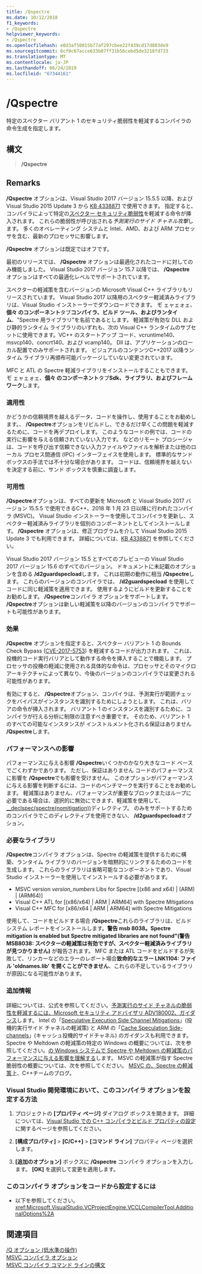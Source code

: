 ```yaml
---
title: /Qspectre
ms.date: 10/12/2018
f1_keywords:
- /Qspectre
helpviewer_keywords:
- /Qspectre
ms.openlocfilehash: e0d3af50015b77af297cbee22f439cd17d803de9
ms.sourcegitcommit: 6cf0c67acce633b07ff31b56cebd5de3218fd733
ms.translationtype: MT
ms.contentlocale: ja-JP
ms.lasthandoff: 06/24/2019
ms.locfileid: "67344161"
---
```

# <a name="qspectre"></a>/Qspectre

特定のスペクター バリアント 1 のセキュリティ脆弱性を軽減するコンパイラの命令生成を指定します。

## <a name="syntax"></a>構文

> **/Qspectre**

## <a name="remarks"></a>Remarks

**/Qspectre** オプションは、Visual Studio 2017 バージョン 15.5.5 以降、および Visual Studio 2015 Update 3 から [KB 4338871](https://support.microsoft.com/help/4338871/visual-studio-2015-update-3-spectre-variant-1-toolset-qspectre) で使用できます。 指定すると、コンパイラによって特定の[スペクター セキュリティ脆弱性](https://spectreattack.com/spectre.pdf)を軽減する命令が挿入されます。 これらの脆弱性が呼び出される*予測実行のサイド チャネル攻撃*します。 多くのオペレーティング システムと Intel、AMD、および ARM プロセッサを含む、最新のプロセッサに影響します。

**/Qspectre** オプションは既定ではオフです。

最初のリリースでは、 **/Qspectre** オプションは最適化されたコードに対してのみ機能しました。 Visual Studio 2017 バージョン 15.7 以降では、 **/Qspectre** オプションはすべての最適化レベルでサポートされています。

スペクターの軽減策を含むバージョンの Microsoft Visual C++ ライブラリもリリースされています。 Visual Studio 2017 以降用のスペクター軽減済みライブラリは、Visual Studio インストーラーでダウンロードできます。 モ゙ ェャェォェ、**個々 のコンポーネント**タブ**コンパイラ、ビルド ツール、およびランタイム**、"Spectre 用ライブラリ"を名前であるとします。 軽減策が有効な DLL および静的ランタイム ライブラリのいずれも、次の Visual C++ ランタイムのサブセットに使用できます。VC++ のスタートアップ コード、vcruntime140、msvcp140、concrt140、および vcamp140。 Dll は、アプリケーションのローカル配置でのみサポートされます。 ビジュアルのコンテンツC++2017 以降ランタイム ライブラリ再頒布可能パッケージしていない変更されています。

MFC と ATL の Spectre 軽減ライブラリをインストールすることもできます。 モ゙ ェャェォェ、**個々 のコンポーネント**タブ**Sdk、ライブラリ、およびフレームワーク**します。

### <a name="applicability"></a>適用性

かどうかの信頼境界を越えるデータ、コードを操作し、使用することをお勧めします。、 **/Qspectre**オプションをリビルドし、できるだけ早くこの問題を軽減するために、コードを再デプロイします。 このようなコードの例では、コードの実行に影響を与える信頼されていない入力です。 などのリモート プロシージャは、コードを呼び出す信頼できない入力ファイルやファイルを解析または他のローカル プロセス間通信 (IPC) インターフェイスを使用します。 標準的なサンドボックスの手法では不十分な場合があります。 コードは、信頼境界を越えないを決定する前に、サンド ボックスを慎重に調査します。

### <a name="availability"></a>可用性

**/Qspectre**オプションは、すべての更新を Microsoft と Visual Studio 2017 バージョン 15.5.5 で使用できるC++、2018 年 1 月 23 日以降に行われたコンパイラ (MSVC)。 Visual Studio インストーラーを使用してコンパイラを更新し、スペクター軽減済みライブラリを個別のコンポーネントとしてインストールします。 **/Qspectre** オプションは、修正プログラムを介して Visual Studio 2015 Update 3 でも利用できます。 詳細については、[KB 4338871](https://support.microsoft.com/help/4338871) を参照してください。

Visual Studio 2017 バージョン 15.5 とすべてのプレビューの Visual Studio 2017 バージョン 15.6 のすべてのバージョン。 ドキュメントに未記載のオプションを含める **/d2guardspecload**します。 これは初期の動作に相当 **/Qspectre**します。 これらのバージョンのコンパイラでは、 **/d2guardspecload** を使用してコードに同じ軽減策を適用できます。 使用するようにビルドを更新することをお勧めします。 **/Qspectre**コンパイラ オプションをサポートします。 **/Qspectre**オプションは新しい軽減策を以降のバージョンのコンパイラでサポートも可能性があります。

### <a name="effect"></a>効果

**/Qspectre** オプションを指定すると、スペクター バリアント 1 の Bounds Check Bypass ([CVE-2017-5753](https://nvd.nist.gov/vuln/detail/CVE-2017-5753)) を軽減するコードが出力されます。 これは、投機的コード実行バリアとして動作する命令を挿入することで機能します。 プロセッサの投機の軽減に使用される具体的な命令は、プロセッサとそのマイクロアーキテクチャによって異なり、今後のバージョンのコンパイラでは変更される可能性があります。

有効にすると、 **/Qspectre**オプション、コンパイラは、予測実行が範囲チェックをバイパスがインスタンスを識別するためにしようとします。 これは、バリアの命令が挿入されます。 バリアント 1 のインスタンスを識別するために、コンパイラが行える分析に制限の注意すべき重要です。 そのため、バリアント 1 のすべての可能なインスタンスが インストルメント化される保証はありません **/Qspectre**します。

### <a name="performance-impact"></a>パフォーマンスへの影響

パフォーマンスに与える影響 **/Qspectre**いくつかのかなり大きなコード ベースでごくわずかであります。 ただし、保証はありません コードのパフォーマンスに影響を **/Qspectre**でも影響を受けません。 このオプションがパフォーマンスに与える影響を判断するには、コードのベンチマークを実行することをお勧めします。 軽減策はありません、パフォーマンスが重要なブロックまたはループに必要である場合は、選択的に無効にできます、軽減策を使用して、 [__declspec(spectre(nomitigation))](../../cpp/spectre.md)ディレクティブ。 のみをサポートするためのコンパイラでこのディレクティブを使用できない、 **/d2guardspecload**オプション。

### <a name="required-libraries"></a>必要なライブラリ

**/Qspectre**コンパイラ オプションは、Spectre の軽減策を提供するために構築、ランタイム ライブラリのバージョンを暗黙的にリンクするためのコードを生成します。 これらのライブラリは省略可能なコンポーネントであり、Visual Studio インストーラーを使用してインストールする必要があります。

- MSVC version *version_numbers* Libs for Spectre \[(x86 and x64) | (ARM) | (ARM64)]
- Visual C++ ATL for \[(x86/x64) | ARM | ARM64] with Spectre Mitigations
- Visual C++ MFC for \[x86/x64 | ARM | ARM64] with Spectre Mitigations

使用して、コードをビルドする場合 **/Qspectre**これらのライブラリは、ビルド システム レポートをインストールします。**警告 msb 8038。Spectre mitigation is enabled but Spectre mitigated libraries are not found"(警告 MSB8038: スペクターの軽減策は有効ですが、スペクター軽減済みライブラリが見つかりません)** が報告されます。 MFC または ATL コードをビルドするが失敗して、リンカーなどのエラーのレポート場合**致命的なエラー LNK1104: ファイル 'oldnames.lib' を開くことができません**、これらの不足しているライブラリが原因になる可能性があります。

### <a name="additional-information"></a>追加情報

詳細については、公式を参照してください。[予測実行のサイド チャネルの脆弱性を軽減するには、Microsoft セキュリティ アドバイザリ ADV180002、ガイダンス](https://portal.msrc.microsoft.com/en-US/security-guidance/advisory/ADV180002)します。 Intel の「[Speculative Execution Side Channel Mitigations](https://software.intel.com/sites/default/files/managed/c5/63/336996-Speculative-Execution-Side-Channel-Mitigations.pdf)」(投機的実行サイド チャネルの軽減策) と ARM の「[Cache Speculation Side-channels](https://developer.arm.com/-/media/Files/pdf/Cache_Speculation_Side-channels.pdf)」(キャッシュ投機的サイドチャネル) のガイダンスも利用できます。 Spectre や Meltdown の軽減策の特定の Windows の概要については、次を参照してください。[の Windows システムで Spectre や Meltdown の軽減策のパフォーマンスに与える影響を理解する](https://www.microsoft.com/security/blog/2018/01/09/understanding-the-performance-impact-of-spectre-and-meltdown-mitigations-on-windows-systems/)します。 MSVC の軽減策が指す Spectre 脆弱性の概要については、次を参照してください。 [MSVC の、Spectre の軽減策](https://devblogs.microsoft.com/cppblog/spectre-mitigations-in-msvc./)上、C++チームのブログ。

### <a name="to-set-this-compiler-option-in-the-visual-studio-development-environment"></a>Visual Studio 開発環境において、このコンパイラ オプションを設定する方法

1. プロジェクトの **[プロパティ ページ]** ダイアログ ボックスを開きます。 詳細については、[Visual Studio での C++ コンパイラとビルド プロパティの設定](../working-with-project-properties.md)に関するページを参照してください。

1. **[構成プロパティ]**  >  **[C/C++]**  >  **[コマンド ライン]** プロパティ ページを選択します。

1. **[追加のオプション]** ボックスに **/Qspectre** コンパイラ オプションを入力します。 **[OK]** を選択して変更を適用します。

### <a name="to-set-this-compiler-option-programmatically"></a>このコンパイラ オプションをコードから設定するには

- 以下を参照してください。<xref:Microsoft.VisualStudio.VCProjectEngine.VCCLCompilerTool.AdditionalOptions%2A>

## <a name="see-also"></a>関連項目

[/Q オプション (低水準の操作)](q-options-low-level-operations.md)<br/>
[MSVC コンパイラ オプション](compiler-options.md)<br/>
[MSVC コンパイラ コマンド ラインの構文](compiler-command-line-syntax.md)
